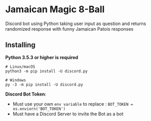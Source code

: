 Jamaican Magic 8-Ball
==========

Discord bot using Python taking user input as question and returns randomized response with funny Jamaican Patois
 responses

Installing
----------

**Python 3.5.3 or higher is required**

    # Linux/macOS
    python3 -m pip install -U discord.py

    # Windows
    py -3 -m pip install -U discord.py

**Discord Bot Token**:
- Must use your own ```env variable``` to replace : ```BOT_TOKEN = os.enviorn('BOT_TOKEN')```
- Must have a Discord Server to invite the Bot as a bot
